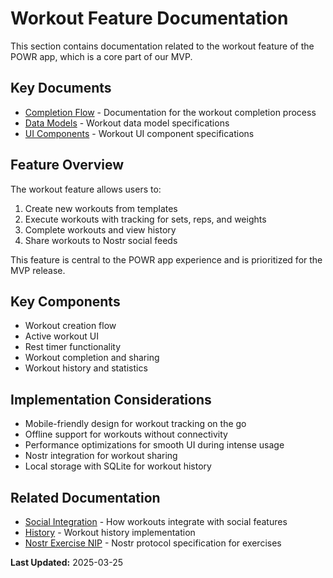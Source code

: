 # Workout Feature Documentation

This section contains documentation related to the workout feature of the POWR app, which is a core part of our MVP.

## Key Documents

- [Completion Flow](./completion_flow.md) - Documentation for the workout completion process
- [Data Models](./data_models.md) - Workout data model specifications
- [UI Components](./ui_components.md) - Workout UI component specifications

## Feature Overview

The workout feature allows users to:

1. Create new workouts from templates
2. Execute workouts with tracking for sets, reps, and weights
3. Complete workouts and view history
4. Share workouts to Nostr social feeds

This feature is central to the POWR app experience and is prioritized for the MVP release.

## Key Components

- Workout creation flow
- Active workout UI
- Rest timer functionality
- Workout completion and sharing
- Workout history and statistics

## Implementation Considerations

- Mobile-friendly design for workout tracking on the go
- Offline support for workouts without connectivity
- Performance optimizations for smooth UI during intense usage
- Nostr integration for workout sharing
- Local storage with SQLite for workout history

## Related Documentation

- [Social Integration](../social/architecture.md) - How workouts integrate with social features
- [History](../history/index.md) - Workout history implementation
- [Nostr Exercise NIP](../../technical/nostr/exercise_nip.md) - Nostr protocol specification for exercises

**Last Updated:** 2025-03-25
